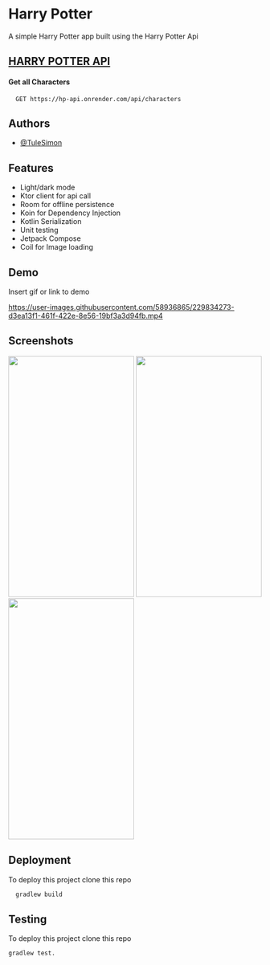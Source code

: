 
# Harry Potter

A simple Harry Potter app built using the Harry Potter Api



## [HARRY POTTER API](https://hp-api.onrender.com)

#### Get all Characters

```http
  GET https://hp-api.onrender.com/api/characters
```


## Authors

- [@TuleSimon](https://www.github.com/TuleSimon)


## Features

- Light/dark mode 
- Ktor client for api call
- Room for offline persistence
- Koin for Dependency Injection
- Kotlin Serialization
- Unit testing
- Jetpack Compose
- Coil for Image loading


## Demo

Insert gif or link to demo

https://user-images.githubusercontent.com/58936865/229834273-d3ea13f1-461f-422e-8e56-19bf3a3d94fb.mp4


## Screenshots
<img src="https://user-images.githubusercontent.com/58936865/229834677-4a860d10-6ad0-433c-82df-06bfec23a7e6.jpg" width="250" height="480">
<img src="https://user-images.githubusercontent.com/58936865/229834703-6705f1b7-0f8b-41f3-abbc-f4740113d139.jpg" width="250" height="480">
<img src="https://user-images.githubusercontent.com/58936865/229834716-57c7e856-33bc-4686-adc9-3811d521bd40.jpg" width="250" height="480">



## Deployment

To deploy this project clone this repo

```bash
  gradlew build
```


## Testing

To deploy this project clone this repo

```bash
gradlew test.
```


